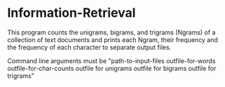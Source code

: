 # Information-Retrieval
This program counts the unigrams, bigrams, and trigrams (Ngrams) of a collection of text documents and prints each Ngram, their frequency and the frequency of each character to separate output files.

Command line arguments must be "path-to-input-files outfile-for-words outfile-for-char-counts outfile for unigrams outfile for bigrams outfile for trigrams"
